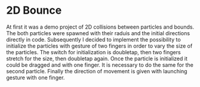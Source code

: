 # 2D Bounce
At first it was a demo project of 2D collisions between particles and bounds.
The both particles were spawned with their raduis and the initial directions directly in code.
Subsequently I decided to implement the possibility to initialize the particles with
gesture of two fingers in order to vary the size of the particles. 
The switch for initialization is doubletap, then two fingers stretch for the size, then doubletap again. 
Once the particle is initialized it could be dragged and with one finger. 
It is necessary to do the same for the second particle.
Finally the direction of movement is given with launching gesture with one finger.
